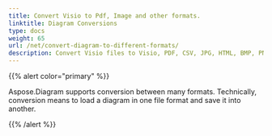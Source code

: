 ```yaml
---
title: Convert Visio to Pdf, Image and other formats.
linktitle: Diagram Conversions
type: docs
weight: 65
url: /net/convert-diagram-to-different-formats/
description: Convert Visio files to Visio, PDF, CSV, JPG, HTML, BMP, PNG, EMF, SVG, TIFF, XPS and more.
---
```


{{% alert color="primary" %}}

Aspose.Diagram supports conversion between many formats. Technically, conversion means to load a diagram in one file format and save it into another.

{{% /alert %}}
